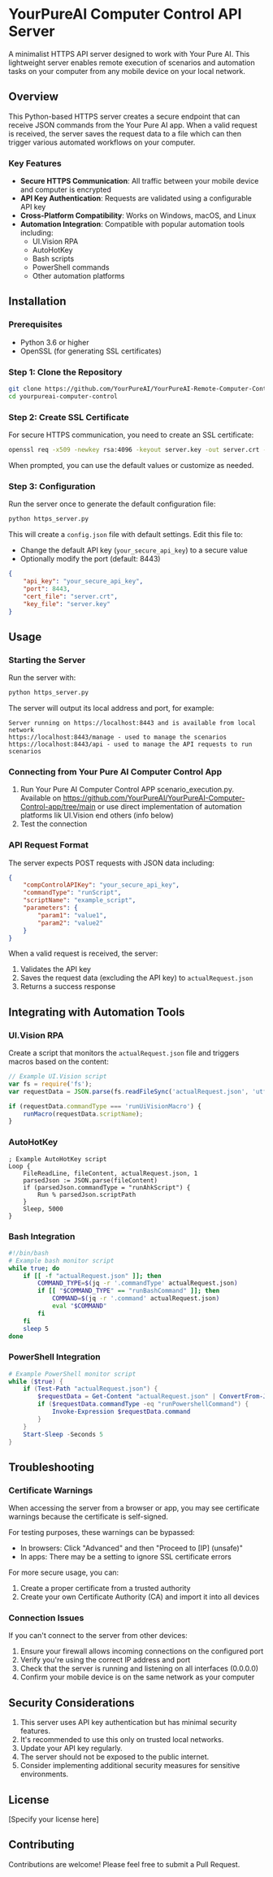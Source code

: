 # YourPureAI Computer Control API Server

A minimalist HTTPS API server designed to work with Your Pure AI. This lightweight server enables remote execution of scenarios and automation tasks on your computer from any mobile device on your local network.

## Overview

This Python-based HTTPS server creates a secure endpoint that can receive JSON commands from the Your Pure AI app. When a valid request is received, the server saves the request data to a file which can then trigger various automated workflows on your computer.

### Key Features

- **Secure HTTPS Communication**: All traffic between your mobile device and computer is encrypted
- **API Key Authentication**: Requests are validated using a configurable API key
- **Cross-Platform Compatibility**: Works on Windows, macOS, and Linux
- **Automation Integration**: Compatible with popular automation tools including:
  - UI.Vision RPA
  - AutoHotKey
  - Bash scripts
  - PowerShell commands
  - Other automation platforms

## Installation

### Prerequisites

- Python 3.6 or higher
- OpenSSL (for generating SSL certificates)

### Step 1: Clone the Repository

```bash
git clone https://github.com/YourPureAI/YourPureAI-Remote-Computer-Control.git
cd yourpureai-computer-control
```

### Step 2: Create SSL Certificate

For secure HTTPS communication, you need to create an SSL certificate:

```bash
openssl req -x509 -newkey rsa:4096 -keyout server.key -out server.crt -days 365 -nodes
```

When prompted, you can use the default values or customize as needed.

### Step 3: Configuration

Run the server once to generate the default configuration file:

```bash
python https_server.py
```

This will create a `config.json` file with default settings. Edit this file to:
- Change the default API key (`your_secure_api_key`) to a secure value
- Optionally modify the port (default: 8443)

```json
{
    "api_key": "your_secure_api_key",
    "port": 8443,
    "cert_file": "server.crt", 
    "key_file": "server.key"
}
```

## Usage

### Starting the Server

Run the server with:

```bash
python https_server.py
```

The server will output its local address and port, for example:
```
Server running on https://localhost:8443 and is available from local network
https://localhost:8443/manage - used to manage the scenarios
https://localhost:8443/api - used to manage the API requests to run scenarios
```

### Connecting from Your Pure AI Computer Control App

1. Run Your Pure AI Computer Control APP scenario_execution.py. Available on https://github.com/YourPureAI/YourPureAI-Computer-Control-app/tree/main or use direct implementation of automation platforms lik UI.Vision end others (info below)
2. Test the connection

### API Request Format

The server expects POST requests with JSON data including:

```json
{
    "compControlAPIKey": "your_secure_api_key",
    "commandType": "runScript",
    "scriptName": "example_script",
    "parameters": {
        "param1": "value1",
        "param2": "value2"
    }
}
```

When a valid request is received, the server:
1. Validates the API key
2. Saves the request data (excluding the API key) to `actualRequest.json`
3. Returns a success response

## Integrating with Automation Tools

### UI.Vision RPA

Create a script that monitors the `actualRequest.json` file and triggers macros based on the content:

```javascript
// Example UI.Vision script
var fs = require('fs');
var requestData = JSON.parse(fs.readFileSync('actualRequest.json', 'utf8'));

if (requestData.commandType === 'runUiVisionMacro') {
    runMacro(requestData.scriptName);
}
```

### AutoHotKey

```autohotkey
; Example AutoHotKey script
Loop {
    FileReadLine, fileContent, actualRequest.json, 1
    parsedJson := JSON.parse(fileContent)
    if (parsedJson.commandType = "runAhkScript") {
        Run % parsedJson.scriptPath
    }
    Sleep, 5000
}
```

### Bash Integration

```bash
#!/bin/bash
# Example bash monitor script
while true; do
    if [[ -f "actualRequest.json" ]]; then
        COMMAND_TYPE=$(jq -r '.commandType' actualRequest.json)
        if [[ "$COMMAND_TYPE" == "runBashCommand" ]]; then
            COMMAND=$(jq -r '.command' actualRequest.json)
            eval "$COMMAND"
        fi
    fi
    sleep 5
done
```

### PowerShell Integration

```powershell
# Example PowerShell monitor script
while ($true) {
    if (Test-Path "actualRequest.json") {
        $requestData = Get-Content "actualRequest.json" | ConvertFrom-Json
        if ($requestData.commandType -eq "runPowershellCommand") {
            Invoke-Expression $requestData.command
        }
    }
    Start-Sleep -Seconds 5
}
```

## Troubleshooting

### Certificate Warnings

When accessing the server from a browser or app, you may see certificate warnings because the certificate is self-signed. 

For testing purposes, these warnings can be bypassed:
- In browsers: Click "Advanced" and then "Proceed to [IP] (unsafe)"
- In apps: There may be a setting to ignore SSL certificate errors

For more secure usage, you can:
1. Create a proper certificate from a trusted authority
2. Create your own Certificate Authority (CA) and import it into all devices

### Connection Issues

If you can't connect to the server from other devices:

1. Ensure your firewall allows incoming connections on the configured port
2. Verify you're using the correct IP address and port
3. Check that the server is running and listening on all interfaces (0.0.0.0)
4. Confirm your mobile device is on the same network as your computer

## Security Considerations

1. This server uses API key authentication but has minimal security features.
2. It's recommended to use this only on trusted local networks.
3. Update your API key regularly.
4. The server should not be exposed to the public internet.
5. Consider implementing additional security measures for sensitive environments.

## License

[Specify your license here]

## Contributing

Contributions are welcome! Please feel free to submit a Pull Request.

